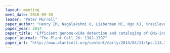 ```yaml
---
layout: meeting
meet_date: 2016-09-30
leader: "Peter Morrell"
paper_author: "Henry IM, Nagalakshmi U, Lieberman MC, Ngo KJ, Krasileva KV et al."
paper_year: 2014
paper_title: "Efficient genome-wide detection and cataloging of EMS-induced mutations using exome capture and next-generation sequencing"
paper_journal: "The Plant Cell 26: 1382–1397"
paper_url: "http://www.plantcell.org/content/early/2014/04/11/tpc.113.121590.short"
---
```

